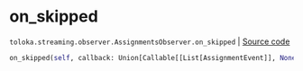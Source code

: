 # on_skipped
`toloka.streaming.observer.AssignmentsObserver.on_skipped` | [Source code](https://github.com/Toloka/toloka-kit/blob/v0.1.24/src/streaming/observer.py#L381)

```python
on_skipped(self, callback: Union[Callable[[List[AssignmentEvent]], None], Callable[[List[AssignmentEvent]], Awaitable[None]]])
```

